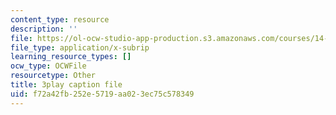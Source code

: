 ```yaml
---
content_type: resource
description: ''
file: https://ol-ocw-studio-app-production.s3.amazonaws.com/courses/14-01-principles-of-microeconomics-fall-2018/f72a42fb252e5719aa023ec75c578349_ftmvsahQ6Wo.vtt
file_type: application/x-subrip
learning_resource_types: []
ocw_type: OCWFile
resourcetype: Other
title: 3play caption file
uid: f72a42fb-252e-5719-aa02-3ec75c578349
---
```

